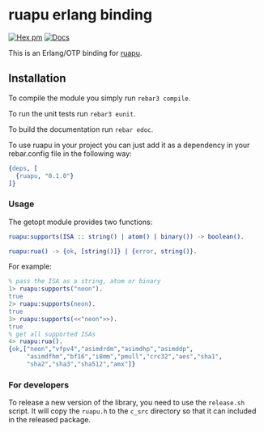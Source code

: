 # ruapu erlang binding

[![Hex pm](https://img.shields.io/hexpm/v/ruapu.svg)](https://hex.pm/packages/ruapu)
[![Docs](https://img.shields.io/badge/hex-docs-green.svg?style=flat)](https://hexdocs.pm/ruapu)

This is an Erlang/OTP binding for [ruapu](https://github.com/nihui/ruapu).

## Installation

To compile the module you simply run `rebar3 compile`.

To run the unit tests run `rebar3 eunit`.

To build the documentation run `rebar edoc`.

To use ruapu in your project you can just add it as a dependency in your rebar.config file in the following way:

```erlang
{deps, [
  {ruapu, "0.1.0"}
]}
```

### Usage

The getopt module provides two functions:

```erlang
ruapu:supports(ISA :: string() | atom() | binary()) -> boolean().

ruapu:rua() -> {ok, [string()]} | {error, string()}.
```

For example:

```erlang
% pass the ISA as a string, atom or binary
1> ruapu:supports("neon").
true
2> ruapu:supports(neon).
true
3> ruapu:supports(<<"neon">>).
true
% get all supported ISAs
4> ruapu:rua().
{ok,["neon","vfpv4","asimdrdm","asimdhp","asimddp",
     "asimdfhm","bf16","i8mm","pmull","crc32","aes","sha1",
     "sha2","sha3","sha512","amx"]}
```

### For developers
To release a new version of the library, you need to use the `release.sh` script. It will copy the `ruapu.h` to the `c_src` directory so that it can included in the released package.
